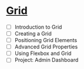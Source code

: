 # [Grid](https://www.theodinproject.com/paths/full-stack-javascript/courses/intermediate-html-and-css#grid)

- [ ] Introduction to Grid
- [ ] Creating a Grid
- [ ] Positioning Grid Elements
- [ ] Advanced Grid Properties
- [ ] Using Flexbox and Grid
- [ ] Project: Admin Dashboard
